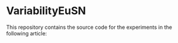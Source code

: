 # VariabilityEuSN

This repository contains the source code for the experiments in the following article:
